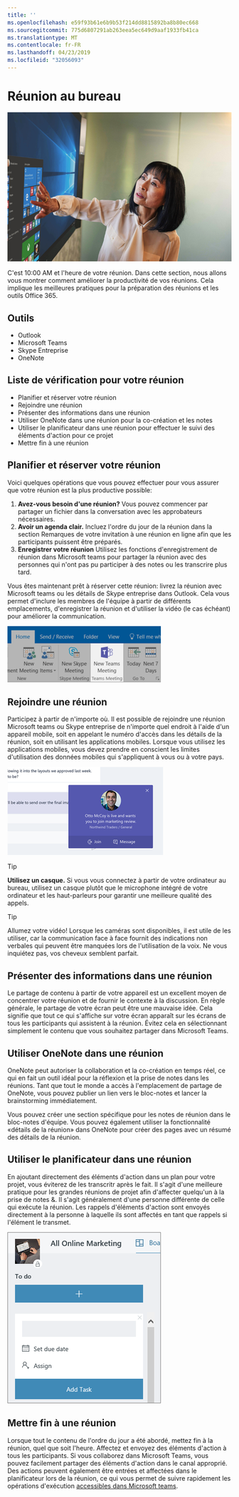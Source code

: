 ```yaml
---
title: ''
ms.openlocfilehash: e59f93b61e6b9b53f214dd8815892ba8b80ec668
ms.sourcegitcommit: 775d6807291ab263eea5ec649d9aaf1933fb41ca
ms.translationtype: MT
ms.contentlocale: fr-FR
ms.lasthandoff: 04/23/2019
ms.locfileid: "32056093"
---
```

# <a name="meeting-at-the-office"></a>Réunion au bureau

![Netmute visuel](media/ditl_meeting.png)

C'est 10:00 AM et l'heure de votre réunion. Dans cette section, nous allons vous montrer comment améliorer la productivité de vos réunions.  Cela implique les meilleures pratiques pour la préparation des réunions et les outils Office 365.  

## <a name="tools"></a>Outils
- Outlook
- Microsoft Teams
- Skype Entreprise
- OneNote

## <a name="checklist-for-your-meeting"></a>Liste de vérification pour votre réunion
- Planifier et réserver votre réunion
- Rejoindre une réunion
- Présenter des informations dans une réunion
- Utiliser OneNote dans une réunion pour la co-création et les notes
- Utiliser le planificateur dans une réunion pour effectuer le suivi des éléments d'action pour ce projet
- Mettre fin à une réunion
 
## <a name="plan-and-book-your-meeting"></a>Planifier et réserver votre réunion
Voici quelques opérations que vous pouvez effectuer pour vous assurer que votre réunion est la plus productive possible:

1. **Avez-vous besoin d'une réunion?** Vous pouvez commencer par partager un fichier dans la conversation avec les approbateurs nécessaires.  
1. **Avoir un agenda clair.**  Incluez l'ordre du jour de la réunion dans la section Remarques de votre invitation à une réunion en ligne afin que les participants puissent être préparés.
1. **Enregistrer votre réunion**  Utilisez les fonctions d'enregistrement de réunion dans Microsoft teams pour partager la réunion avec des personnes qui n'ont pas pu participer à des notes ou les transcrire plus tard.  

Vous êtes maintenant prêt à réserver cette réunion: livrez la réunion avec Microsoft teams ou les détails de Skype entreprise dans Outlook. Cela vous permet d'inclure les membres de l'équipe à partir de différents emplacements, d'enregistrer la réunion et d'utiliser la vidéo (le cas échéant) pour améliorer la communication. 

![Teams dans Outlook ](media/ditl_teamsoutlook.png)

## <a name="join-a-meeting"></a>Rejoindre une réunion
Participez à partir de n'importe où. Il est possible de rejoindre une réunion Microsoft teams ou Skype entreprise de n'importe quel endroit à l'aide d'un appareil mobile, soit en appelant le numéro d'accès dans les détails de la réunion, soit en utilisant les applications mobiles. Lorsque vous utilisez les applications mobiles, vous devez prendre en conscient les limites d'utilisation des données mobiles qui s'appliquent à vous ou à votre pays.

![Notification de participation aux réunions teams](media/ditl_teamsjoin.png)

> [!TIP]
> **Utilisez un casque.** Si vous vous connectez à partir de votre ordinateur au bureau, utilisez un casque plutôt que le microphone intégré de votre ordinateur et les haut-parleurs pour garantir une meilleure qualité des appels.

> [!TIP]
> Allumez votre vidéo! Lorsque les caméras sont disponibles, il est utile de les utiliser, car la communication face à face fournit des indications non verbales qui peuvent être manquées lors de l'utilisation de la voix. Ne vous inquiétez pas, vos cheveux semblent parfait. 

## <a name="present-information-in-a-meeting"></a>Présenter des informations dans une réunion
Le partage de contenu à partir de votre appareil est un excellent moyen de concentrer votre réunion et de fournir le contexte à la discussion. En règle générale, le partage de votre écran peut être une mauvaise idée. Cela signifie que tout ce qui s'affiche sur votre écran apparaît sur les écrans de tous les participants qui assistent à la réunion. Évitez cela en sélectionnant simplement le contenu que vous souhaitez partager dans Microsoft Teams. 

## <a name="use-onenote-in-a-meeting"></a>Utiliser OneNote dans une réunion
OneNote peut autoriser la collaboration et la co-création en temps réel, ce qui en fait un outil idéal pour la réflexion et la prise de notes dans les réunions. Tant que tout le monde a accès à l'emplacement de partage de OneNote, vous pouvez publier un lien vers le bloc-notes et lancer la brainstorming immédiatement.

Vous pouvez créer une section spécifique pour les notes de réunion dans le bloc-notes d'équipe. Vous pouvez également utiliser la fonctionnalité «détails de la réunion» dans OneNote pour créer des pages avec un résumé des détails de la réunion.

## <a name="use-planner-in-a-meeting"></a>Utiliser le planificateur dans une réunion
En ajoutant directement des éléments d'action dans un plan pour votre projet, vous éviterez de les transcritr après le fait. Il s'agit d'une meilleure pratique pour les grandes réunions de projet afin d'affecter quelqu'un à la prise de notes &. Il s'agit généralement d'une personne différente de celle qui exécute la réunion. Les rappels d'éléments d'action sont envoyés directement à la personne à laquelle ils sont affectés en tant que rappels si l'élément le transmet. 

![Tâche du planificateur](media/ditl_task.png)

## <a name="end-a-meeting"></a>Mettre fin à une réunion
Lorsque tout le contenu de l'ordre du jour a été abordé, mettez fin à la réunion, quel que soit l'heure. Affectez et envoyez des éléments d'action à tous les participants. Si vous collaborez dans Microsoft Teams, vous pouvez facilement partager des éléments d'action dans le canal approprié. Des actions peuvent également être entrées et affectées dans le planificateur lors de la réunion, ce qui vous permet de suivre rapidement les opérations d'exécution [accessibles dans Microsoft teams](https://support.office.com/en-us/article/use-planner-in-microsoft-teams-62798a9f-e8f7-4722-a700-27dd28a06ee0). 